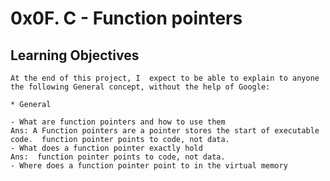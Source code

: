 # 0x0F. C - Function pointers

## Learning Objectives

	At the end of this project, I  expect to be able to explain to anyone the following General concept, without the help of Google:

	* General

	- What are function pointers and how to use them
 	Ans: A Function pointers are a pointer stores the start of executable code.  function pointer points to code, not data.
	- What does a function pointer exactly hold
	Ans:  function pointer points to code, not data.
	- Where does a function pointer point to in the virtual memory
